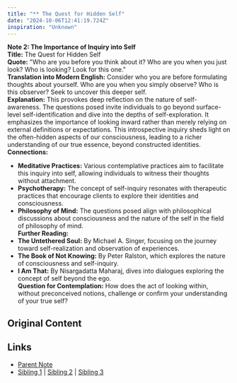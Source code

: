 ```yaml
---
title: "** The Quest for Hidden Self"
date: "2024-10-06T12:41:19.724Z"
inspiration: "Unknown"
---
```


  
**Note 2: The Importance of Inquiry into Self**  
**Title:** The Quest for Hidden Self  
**Quote:** "Who are you before you think about it? Who are you when you just look? Who is looking? Look for this one."  
**Translation into Modern English:** Consider who you are before formulating thoughts about yourself. Who are you when you simply observe? Who is this observer? Seek to uncover this deeper self.  
**Explanation:** This provokes deep reflection on the nature of self-awareness. The questions posed invite individuals to go beyond surface-level self-identification and dive into the depths of self-exploration. It emphasizes the importance of looking inward rather than merely relying on external definitions or expectations. This introspective inquiry sheds light on the often-hidden aspects of our consciousness, leading to a richer understanding of our true essence, beyond constructed identities.  
**Connections:**  
- **Meditative Practices:** Various contemplative practices aim to facilitate this inquiry into self, allowing individuals to witness their thoughts without attachment.  
- **Psychotherapy:** The concept of self-inquiry resonates with therapeutic practices that encourage clients to explore their identities and consciousness.  
- **Philosophy of Mind:** The questions posed align with philosophical discussions about consciousness and the nature of the self in the field of philosophy of mind.  
**Further Reading:**  
- **The Untethered Soul:** By Michael A. Singer, focusing on the journey toward self-realization and observation of experiences.  
- **The Book of Not Knowing:** By Peter Ralston, which explores the nature of consciousness and self-inquiry.  
- **I Am That:** By Nisargadatta Maharaj, dives into dialogues exploring the concept of self beyond the ego.  
**Question for Contemplation:** How does the act of looking within, without preconceived notions, challenge or confirm your understanding of your true self?  



## Original Content



## Links

- [Parent Note](/parent-note.md)
- [Sibling 1](/zettel1.md) | [Sibling 2](/zettel2.md) | [Sibling 3](/zettel3.md)
